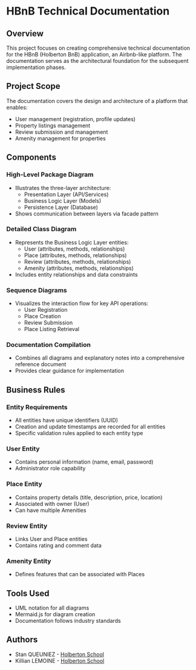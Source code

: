 # HBnB Technical Documentation

## Overview
This project focuses on creating comprehensive technical documentation for the HBnB (Holberton BnB) application, an Airbnb-like platform. The documentation serves as the architectural foundation for the subsequent implementation phases.

## Project Scope
The documentation covers the design and architecture of a platform that enables:
- User management (registration, profile updates)
- Property listings management
- Review submission and management
- Amenity management for properties

## Components

### High-Level Package Diagram
- Illustrates the three-layer architecture:
  - Presentation Layer (API/Services)
  - Business Logic Layer (Models)
  - Persistence Layer (Database)
- Shows communication between layers via facade pattern

### Detailed Class Diagram
- Represents the Business Logic Layer entities:
  - User (attributes, methods, relationships)
  - Place (attributes, methods, relationships)
  - Review (attributes, methods, relationships)
  - Amenity (attributes, methods, relationships)
- Includes entity relationships and data constraints

### Sequence Diagrams
- Visualizes the interaction flow for key API operations:
  - User Registration
  - Place Creation
  - Review Submission
  - Place Listing Retrieval

### Documentation Compilation
- Combines all diagrams and explanatory notes into a comprehensive reference document
- Provides clear guidance for implementation

## Business Rules

### Entity Requirements
- All entities have unique identifiers (UUID)
- Creation and update timestamps are recorded for all entities
- Specific validation rules applied to each entity type

### User Entity
- Contains personal information (name, email, password)
- Administrator role capability

### Place Entity
- Contains property details (title, description, price, location)
- Associated with owner (User)
- Can have multiple Amenities

### Review Entity
- Links User and Place entities
- Contains rating and comment data

### Amenity Entity
- Defines features that can be associated with Places

## Tools Used
- UML notation for all diagrams
- Mermaid.js for diagram creation
- Documentation follows industry standards

## Authors

- Stan QUEUNIEZ - [Holberton School](https://www.holbertonschool.com)
- Killian LEMOINE - [Holberton School](https://www.holbertonschool.com)

